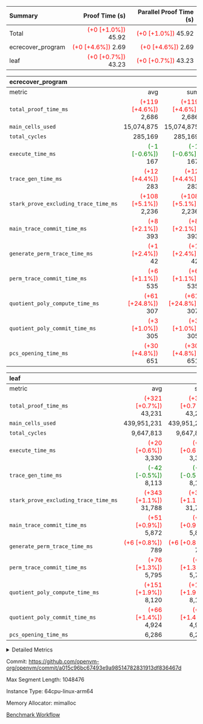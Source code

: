 | Summary | Proof Time (s) | Parallel Proof Time (s) |
|:---|---:|---:|
| Total | <span style='color: red'>(+0 [+1.0%])</span> 45.92 | <span style='color: red'>(+0 [+1.0%])</span> 45.92 |
| ecrecover_program | <span style='color: red'>(+0 [+4.6%])</span> 2.69 | <span style='color: red'>(+0 [+4.6%])</span> 2.69 |
| leaf | <span style='color: red'>(+0 [+0.7%])</span> 43.23 | <span style='color: red'>(+0 [+0.7%])</span> 43.23 |


| ecrecover_program |||||
|:---|---:|---:|---:|---:|
|metric|avg|sum|max|min|
| `total_proof_time_ms ` | <span style='color: red'>(+119 [+4.6%])</span> 2,686 | <span style='color: red'>(+119 [+4.6%])</span> 2,686 | <span style='color: red'>(+119 [+4.6%])</span> 2,686 | <span style='color: red'>(+119 [+4.6%])</span> 2,686 |
| `main_cells_used     ` |  15,074,875 |  15,074,875 |  15,074,875 |  15,074,875 |
| `total_cycles        ` |  285,169 |  285,169 |  285,169 |  285,169 |
| `execute_time_ms     ` | <span style='color: green'>(-1 [-0.6%])</span> 167 | <span style='color: green'>(-1 [-0.6%])</span> 167 | <span style='color: green'>(-1 [-0.6%])</span> 167 | <span style='color: green'>(-1 [-0.6%])</span> 167 |
| `trace_gen_time_ms   ` | <span style='color: red'>(+12 [+4.4%])</span> 283 | <span style='color: red'>(+12 [+4.4%])</span> 283 | <span style='color: red'>(+12 [+4.4%])</span> 283 | <span style='color: red'>(+12 [+4.4%])</span> 283 |
| `stark_prove_excluding_trace_time_ms` | <span style='color: red'>(+108 [+5.1%])</span> 2,236 | <span style='color: red'>(+108 [+5.1%])</span> 2,236 | <span style='color: red'>(+108 [+5.1%])</span> 2,236 | <span style='color: red'>(+108 [+5.1%])</span> 2,236 |
| `main_trace_commit_time_ms` | <span style='color: red'>(+8 [+2.1%])</span> 393 | <span style='color: red'>(+8 [+2.1%])</span> 393 | <span style='color: red'>(+8 [+2.1%])</span> 393 | <span style='color: red'>(+8 [+2.1%])</span> 393 |
| `generate_perm_trace_time_ms` | <span style='color: red'>(+1 [+2.4%])</span> 42 | <span style='color: red'>(+1 [+2.4%])</span> 42 | <span style='color: red'>(+1 [+2.4%])</span> 42 | <span style='color: red'>(+1 [+2.4%])</span> 42 |
| `perm_trace_commit_time_ms` | <span style='color: red'>(+6 [+1.1%])</span> 535 | <span style='color: red'>(+6 [+1.1%])</span> 535 | <span style='color: red'>(+6 [+1.1%])</span> 535 | <span style='color: red'>(+6 [+1.1%])</span> 535 |
| `quotient_poly_compute_time_ms` | <span style='color: red'>(+61 [+24.8%])</span> 307 | <span style='color: red'>(+61 [+24.8%])</span> 307 | <span style='color: red'>(+61 [+24.8%])</span> 307 | <span style='color: red'>(+61 [+24.8%])</span> 307 |
| `quotient_poly_commit_time_ms` | <span style='color: red'>(+3 [+1.0%])</span> 305 | <span style='color: red'>(+3 [+1.0%])</span> 305 | <span style='color: red'>(+3 [+1.0%])</span> 305 | <span style='color: red'>(+3 [+1.0%])</span> 305 |
| `pcs_opening_time_ms ` | <span style='color: red'>(+30 [+4.8%])</span> 651 | <span style='color: red'>(+30 [+4.8%])</span> 651 | <span style='color: red'>(+30 [+4.8%])</span> 651 | <span style='color: red'>(+30 [+4.8%])</span> 651 |

| leaf |||||
|:---|---:|---:|---:|---:|
|metric|avg|sum|max|min|
| `total_proof_time_ms ` | <span style='color: red'>(+321 [+0.7%])</span> 43,231 | <span style='color: red'>(+321 [+0.7%])</span> 43,231 | <span style='color: red'>(+321 [+0.7%])</span> 43,231 | <span style='color: red'>(+321 [+0.7%])</span> 43,231 |
| `main_cells_used     ` |  439,951,231 |  439,951,231 |  439,951,231 |  439,951,231 |
| `total_cycles        ` |  9,647,813 |  9,647,813 |  9,647,813 |  9,647,813 |
| `execute_time_ms     ` | <span style='color: red'>(+20 [+0.6%])</span> 3,330 | <span style='color: red'>(+20 [+0.6%])</span> 3,330 | <span style='color: red'>(+20 [+0.6%])</span> 3,330 | <span style='color: red'>(+20 [+0.6%])</span> 3,330 |
| `trace_gen_time_ms   ` | <span style='color: green'>(-42 [-0.5%])</span> 8,113 | <span style='color: green'>(-42 [-0.5%])</span> 8,113 | <span style='color: green'>(-42 [-0.5%])</span> 8,113 | <span style='color: green'>(-42 [-0.5%])</span> 8,113 |
| `stark_prove_excluding_trace_time_ms` | <span style='color: red'>(+343 [+1.1%])</span> 31,788 | <span style='color: red'>(+343 [+1.1%])</span> 31,788 | <span style='color: red'>(+343 [+1.1%])</span> 31,788 | <span style='color: red'>(+343 [+1.1%])</span> 31,788 |
| `main_trace_commit_time_ms` | <span style='color: red'>(+51 [+0.9%])</span> 5,872 | <span style='color: red'>(+51 [+0.9%])</span> 5,872 | <span style='color: red'>(+51 [+0.9%])</span> 5,872 | <span style='color: red'>(+51 [+0.9%])</span> 5,872 |
| `generate_perm_trace_time_ms` | <span style='color: red'>(+6 [+0.8%])</span> 789 | <span style='color: red'>(+6 [+0.8%])</span> 789 | <span style='color: red'>(+6 [+0.8%])</span> 789 | <span style='color: red'>(+6 [+0.8%])</span> 789 |
| `perm_trace_commit_time_ms` | <span style='color: red'>(+76 [+1.3%])</span> 5,795 | <span style='color: red'>(+76 [+1.3%])</span> 5,795 | <span style='color: red'>(+76 [+1.3%])</span> 5,795 | <span style='color: red'>(+76 [+1.3%])</span> 5,795 |
| `quotient_poly_compute_time_ms` | <span style='color: red'>(+151 [+1.9%])</span> 8,120 | <span style='color: red'>(+151 [+1.9%])</span> 8,120 | <span style='color: red'>(+151 [+1.9%])</span> 8,120 | <span style='color: red'>(+151 [+1.9%])</span> 8,120 |
| `quotient_poly_commit_time_ms` | <span style='color: red'>(+66 [+1.4%])</span> 4,924 | <span style='color: red'>(+66 [+1.4%])</span> 4,924 | <span style='color: red'>(+66 [+1.4%])</span> 4,924 | <span style='color: red'>(+66 [+1.4%])</span> 4,924 |
| `pcs_opening_time_ms ` |  6,286 |  6,286 |  6,286 |  6,286 |



<details>
<summary>Detailed Metrics</summary>

| group | num_segments | keygen_time_ms | commit_exe_time_ms |
| --- | --- | --- | --- |
| ecrecover_program | 1 | 1,157 | 12 | 

| group | air_name | quotient_deg | interactions | constraints |
| --- | --- | --- | --- | --- |
| ecrecover_program | AccessAdapterAir<16> | 2 | 5 | 14 | 
| ecrecover_program | AccessAdapterAir<2> | 2 | 5 | 14 | 
| ecrecover_program | AccessAdapterAir<32> | 2 | 5 | 14 | 
| ecrecover_program | AccessAdapterAir<4> | 2 | 5 | 14 | 
| ecrecover_program | AccessAdapterAir<64> | 2 | 5 | 14 | 
| ecrecover_program | AccessAdapterAir<8> | 2 | 5 | 14 | 
| ecrecover_program | BitwiseOperationLookupAir<8> | 2 | 2 | 4 | 
| ecrecover_program | KeccakVmAir | 2 | 321 | 4,571 | 
| ecrecover_program | MemoryMerkleAir<8> | 2 | 4 | 40 | 
| ecrecover_program | PersistentBoundaryAir<8> | 2 | 3 | 6 | 
| ecrecover_program | PhantomAir | 2 | 3 | 5 | 
| ecrecover_program | Poseidon2PeripheryAir<BabyBearParameters>, 1> | 2 | 1 | 286 | 
| ecrecover_program | ProgramAir | 1 | 1 | 4 | 
| ecrecover_program | RangeTupleCheckerAir<2> | 1 | 1 | 4 | 
| ecrecover_program | VariableRangeCheckerAir | 1 | 1 | 4 | 
| ecrecover_program | VmAirWrapper<Rv32BaseAluAdapterAir, BaseAluCoreAir<4, 8> | 2 | 19 | 43 | 
| ecrecover_program | VmAirWrapper<Rv32BaseAluAdapterAir, LessThanCoreAir<4, 8> | 2 | 17 | 39 | 
| ecrecover_program | VmAirWrapper<Rv32BaseAluAdapterAir, ShiftCoreAir<4, 8> | 2 | 23 | 90 | 
| ecrecover_program | VmAirWrapper<Rv32BranchAdapterAir, BranchEqualCoreAir<4> | 2 | 11 | 25 | 
| ecrecover_program | VmAirWrapper<Rv32BranchAdapterAir, BranchLessThanCoreAir<4, 8> | 2 | 13 | 41 | 
| ecrecover_program | VmAirWrapper<Rv32CondRdWriteAdapterAir, Rv32JalLuiCoreAir> | 2 | 10 | 22 | 
| ecrecover_program | VmAirWrapper<Rv32HintStoreAdapterAir, Rv32HintStoreCoreAir> | 2 | 15 | 17 | 
| ecrecover_program | VmAirWrapper<Rv32IsEqualModAdapterAir<2, 1, 32, 32>, ModularIsEqualCoreAir<32, 4, 8> | 2 | 25 | 223 | 
| ecrecover_program | VmAirWrapper<Rv32JalrAdapterAir, Rv32JalrCoreAir> | 2 | 16 | 20 | 
| ecrecover_program | VmAirWrapper<Rv32LoadStoreAdapterAir, LoadSignExtendCoreAir<4, 8> | 2 | 18 | 33 | 
| ecrecover_program | VmAirWrapper<Rv32LoadStoreAdapterAir, LoadStoreCoreAir<4> | 2 | 17 | 38 | 
| ecrecover_program | VmAirWrapper<Rv32MultAdapterAir, DivRemCoreAir<4, 8> | 2 | 25 | 88 | 
| ecrecover_program | VmAirWrapper<Rv32MultAdapterAir, MulHCoreAir<4, 8> | 2 | 24 | 38 | 
| ecrecover_program | VmAirWrapper<Rv32MultAdapterAir, MultiplicationCoreAir<4, 8> | 2 | 19 | 26 | 
| ecrecover_program | VmAirWrapper<Rv32RdWriteAdapterAir, Rv32AuipcCoreAir> | 2 | 11 | 15 | 
| ecrecover_program | VmAirWrapper<Rv32VecHeapAdapterAir<1, 2, 2, 32, 32>, FieldExpressionCoreAir> | 2 | 411 | 449 | 
| ecrecover_program | VmAirWrapper<Rv32VecHeapAdapterAir<2, 1, 1, 32, 32>, ModularAddSubCoreAir> | 2 | 94 | 126 | 
| ecrecover_program | VmAirWrapper<Rv32VecHeapAdapterAir<2, 1, 1, 32, 32>, ModularMulDivCoreAir> | 2 | 156 | 188 | 
| ecrecover_program | VmAirWrapper<Rv32VecHeapAdapterAir<2, 2, 2, 32, 32>, FieldExpressionCoreAir> | 2 | 422 | 456 | 
| ecrecover_program | VmConnectorAir | 2 | 3 | 9 | 
| leaf | AccessAdapterAir<2> | 4 | 5 | 12 | 
| leaf | AccessAdapterAir<4> | 4 | 5 | 12 | 
| leaf | AccessAdapterAir<8> | 4 | 5 | 12 | 
| leaf | FriReducedOpeningAir | 4 | 35 | 59 | 
| leaf | NativePoseidon2Air<BabyBearParameters>, 1> | 4 | 31 | 302 | 
| leaf | PhantomAir | 4 | 3 | 4 | 
| leaf | ProgramAir | 1 | 1 | 4 | 
| leaf | VariableRangeCheckerAir | 1 | 1 | 4 | 
| leaf | VmAirWrapper<BranchNativeAdapterAir, BranchEqualCoreAir<1> | 2 | 11 | 23 | 
| leaf | VmAirWrapper<JalNativeAdapterAir, JalCoreAir> | 4 | 7 | 6 | 
| leaf | VmAirWrapper<NativeAdapterAir<2, 0>, PublicValuesCoreAir> | 4 | 11 | 23 | 
| leaf | VmAirWrapper<NativeAdapterAir<2, 1>, FieldArithmeticCoreAir> | 4 | 15 | 23 | 
| leaf | VmAirWrapper<NativeLoadStoreAdapterAir<1>, NativeLoadStoreCoreAir<1> | 4 | 19 | 31 | 
| leaf | VmAirWrapper<NativeVectorizedAdapterAir<4>, FieldExtensionCoreAir> | 4 | 15 | 23 | 
| leaf | VmConnectorAir | 4 | 3 | 8 | 
| leaf | VolatileBoundaryAir | 4 | 4 | 16 | 

| group | air_name | idx | rows | prep_cols | perm_cols | main_cols | cells |
| --- | --- | --- | --- | --- | --- | --- | --- |
| leaf | AccessAdapterAir<2> | 0 | 2,097,152 |  | 16 | 11 | 56,623,104 | 
| leaf | AccessAdapterAir<4> | 0 | 1,048,576 |  | 16 | 13 | 30,408,704 | 
| leaf | AccessAdapterAir<8> | 0 | 262,144 |  | 16 | 17 | 8,650,752 | 
| leaf | FriReducedOpeningAir | 0 | 1,048,576 |  | 76 | 64 | 146,800,640 | 
| leaf | NativePoseidon2Air<BabyBearParameters>, 1> | 0 | 131,072 |  | 36 | 348 | 50,331,648 | 
| leaf | PhantomAir | 0 | 32,768 |  | 8 | 6 | 458,752 | 
| leaf | ProgramAir | 0 | 1,048,576 |  | 8 | 10 | 18,874,368 | 
| leaf | VariableRangeCheckerAir | 0 | 262,144 | 2 | 8 | 1 | 2,359,296 | 
| leaf | VmAirWrapper<BranchNativeAdapterAir, BranchEqualCoreAir<1> | 0 | 4,194,304 |  | 28 | 23 | 213,909,504 | 
| leaf | VmAirWrapper<JalNativeAdapterAir, JalCoreAir> | 0 | 131,072 |  | 12 | 10 | 2,883,584 | 
| leaf | VmAirWrapper<NativeAdapterAir<2, 0>, PublicValuesCoreAir> | 0 | 64 |  | 16 | 23 | 2,496 | 
| leaf | VmAirWrapper<NativeAdapterAir<2, 1>, FieldArithmeticCoreAir> | 0 | 4,194,304 |  | 20 | 30 | 209,715,200 | 
| leaf | VmAirWrapper<NativeLoadStoreAdapterAir<1>, NativeLoadStoreCoreAir<1> | 0 | 4,194,304 |  | 24 | 41 | 272,629,760 | 
| leaf | VmAirWrapper<NativeVectorizedAdapterAir<4>, FieldExtensionCoreAir> | 0 | 262,144 |  | 20 | 40 | 15,728,640 | 
| leaf | VmConnectorAir | 0 | 2 | 1 | 8 | 4 | 24 | 
| leaf | VolatileBoundaryAir | 0 | 2,097,152 |  | 8 | 11 | 39,845,888 | 

| group | air_name | segment | rows | prep_cols | perm_cols | main_cols | cells |
| --- | --- | --- | --- | --- | --- | --- | --- |
| ecrecover_program | AccessAdapterAir<16> | 0 | 16,384 |  | 24 | 25 | 802,816 | 
| ecrecover_program | AccessAdapterAir<2> | 0 | 256 |  | 24 | 11 | 8,960 | 
| ecrecover_program | AccessAdapterAir<32> | 0 | 8,192 |  | 24 | 41 | 532,480 | 
| ecrecover_program | AccessAdapterAir<4> | 0 | 128 |  | 24 | 13 | 4,736 | 
| ecrecover_program | AccessAdapterAir<8> | 0 | 32,768 |  | 24 | 17 | 1,343,488 | 
| ecrecover_program | BitwiseOperationLookupAir<8> | 0 | 65,536 | 3 | 8 | 2 | 655,360 | 
| ecrecover_program | KeccakVmAir | 0 | 128 |  | 1,288 | 3,164 | 569,856 | 
| ecrecover_program | MemoryMerkleAir<8> | 0 | 4,096 |  | 20 | 32 | 212,992 | 
| ecrecover_program | PersistentBoundaryAir<8> | 0 | 4,096 |  | 12 | 20 | 131,072 | 
| ecrecover_program | PhantomAir | 0 | 64 |  | 12 | 6 | 1,152 | 
| ecrecover_program | Poseidon2PeripheryAir<BabyBearParameters>, 1> | 0 | 4,096 |  | 8 | 300 | 1,261,568 | 
| ecrecover_program | ProgramAir | 0 | 16,384 |  | 8 | 10 | 294,912 | 
| ecrecover_program | RangeTupleCheckerAir<2> | 0 | 524,288 | 2 | 8 | 1 | 4,718,592 | 
| ecrecover_program | VariableRangeCheckerAir | 0 | 262,144 | 2 | 8 | 1 | 2,359,296 | 
| ecrecover_program | VmAirWrapper<Rv32BaseAluAdapterAir, BaseAluCoreAir<4, 8> | 0 | 131,072 |  | 80 | 36 | 15,204,352 | 
| ecrecover_program | VmAirWrapper<Rv32BaseAluAdapterAir, LessThanCoreAir<4, 8> | 0 | 2,048 |  | 40 | 37 | 157,696 | 
| ecrecover_program | VmAirWrapper<Rv32BaseAluAdapterAir, ShiftCoreAir<4, 8> | 0 | 16,384 |  | 52 | 53 | 1,720,320 | 
| ecrecover_program | VmAirWrapper<Rv32BranchAdapterAir, BranchEqualCoreAir<4> | 0 | 16,384 |  | 48 | 26 | 1,212,416 | 
| ecrecover_program | VmAirWrapper<Rv32BranchAdapterAir, BranchLessThanCoreAir<4, 8> | 0 | 32,768 |  | 56 | 32 | 2,883,584 | 
| ecrecover_program | VmAirWrapper<Rv32CondRdWriteAdapterAir, Rv32JalLuiCoreAir> | 0 | 8,192 |  | 44 | 18 | 507,904 | 
| ecrecover_program | VmAirWrapper<Rv32HintStoreAdapterAir, Rv32HintStoreCoreAir> | 0 | 256 |  | 36 | 26 | 15,872 | 
| ecrecover_program | VmAirWrapper<Rv32IsEqualModAdapterAir<2, 1, 32, 32>, ModularIsEqualCoreAir<32, 4, 8> | 0 | 4,096 |  | 56 | 166 | 909,312 | 
| ecrecover_program | VmAirWrapper<Rv32JalrAdapterAir, Rv32JalrCoreAir> | 0 | 8,192 |  | 36 | 28 | 524,288 | 
| ecrecover_program | VmAirWrapper<Rv32LoadStoreAdapterAir, LoadSignExtendCoreAir<4, 8> | 0 | 4,096 |  | 76 | 35 | 454,656 | 
| ecrecover_program | VmAirWrapper<Rv32LoadStoreAdapterAir, LoadStoreCoreAir<4> | 0 | 131,072 |  | 72 | 40 | 14,680,064 | 
| ecrecover_program | VmAirWrapper<Rv32MultAdapterAir, MulHCoreAir<4, 8> | 0 | 8 |  | 100 | 39 | 1,112 | 
| ecrecover_program | VmAirWrapper<Rv32MultAdapterAir, MultiplicationCoreAir<4, 8> | 0 | 4,096 |  | 80 | 31 | 454,656 | 
| ecrecover_program | VmAirWrapper<Rv32RdWriteAdapterAir, Rv32AuipcCoreAir> | 0 | 4,096 |  | 28 | 21 | 200,704 | 
| ecrecover_program | VmAirWrapper<Rv32VecHeapAdapterAir<1, 2, 2, 32, 32>, FieldExpressionCoreAir> | 0 | 2,048 |  | 828 | 543 | 2,807,808 | 
| ecrecover_program | VmAirWrapper<Rv32VecHeapAdapterAir<2, 1, 1, 32, 32>, ModularAddSubCoreAir> | 0 | 8 |  | 192 | 199 | 3,128 | 
| ecrecover_program | VmAirWrapper<Rv32VecHeapAdapterAir<2, 1, 1, 32, 32>, ModularMulDivCoreAir> | 0 | 16 |  | 316 | 261 | 9,232 | 
| ecrecover_program | VmAirWrapper<Rv32VecHeapAdapterAir<2, 2, 2, 32, 32>, FieldExpressionCoreAir> | 0 | 1,024 |  | 848 | 619 | 1,502,208 | 
| ecrecover_program | VmConnectorAir | 0 | 2 | 1 | 12 | 4 | 32 | 

| group | idx | trace_gen_time_ms | total_proof_time_ms | total_cycles | total_cells | stark_prove_excluding_trace_time_ms | quotient_poly_compute_time_ms | quotient_poly_commit_time_ms | perm_trace_commit_time_ms | pcs_opening_time_ms | main_trace_commit_time_ms | main_cells_used | generate_perm_trace_time_ms | execute_time_ms |
| --- | --- | --- | --- | --- | --- | --- | --- | --- | --- | --- | --- | --- | --- | --- |
| leaf | 0 | 8,113 | 43,231 | 9,647,813 | 1,069,222,360 | 31,788 | 8,120 | 4,924 | 5,795 | 6,286 | 5,872 | 439,951,231 | 789 | 3,330 | 

| group | segment | trace_gen_time_ms | total_proof_time_ms | total_cycles | total_cells | stark_prove_excluding_trace_time_ms | quotient_poly_compute_time_ms | quotient_poly_commit_time_ms | perm_trace_commit_time_ms | pcs_opening_time_ms | main_trace_commit_time_ms | main_cells_used | generate_perm_trace_time_ms | execute_time_ms |
| --- | --- | --- | --- | --- | --- | --- | --- | --- | --- | --- | --- | --- | --- | --- |
| ecrecover_program | 0 | 283 | 2,686 | 285,169 | 56,159,799 | 2,236 | 307 | 305 | 535 | 651 | 393 | 15,074,875 | 42 | 167 | 

</details>


Commit: https://github.com/openvm-org/openvm/commit/a015c96bc67493e9a98514782831913df836467d

Max Segment Length: 1048476

Instance Type: 64cpu-linux-arm64

Memory Allocator: mimalloc

[Benchmark Workflow](https://github.com/openvm-org/openvm/actions/runs/12659351566)
